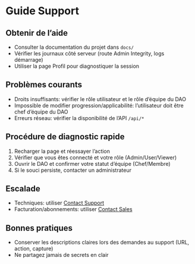 # Guide Support

## Obtenir de l’aide

- Consulter la documentation du projet dans `docs/`
- Vérifier les journaux côté serveur (route Admin Integrity, logs démarrage)
- Utiliser la page Profil pour diagnostiquer la session

## Problèmes courants

- Droits insuffisants: vérifier le rôle utilisateur et le rôle d’équipe du DAO
- Impossible de modifier progression/applicabilité: l’utilisateur doit être chef d’équipe du DAO
- Erreurs réseau: vérifier la disponibilité de l’API `/api/*`

## Procédure de diagnostic rapide

1. Recharger la page et réessayer l’action
2. Vérifier que vous êtes connecté et votre rôle (Admin/User/Viewer)
3. Ouvrir le DAO et confirmer votre statut d’équipe (Chef/Membre)
4. Si le souci persiste, contacter un administrateur

## Escalade

- Techniques: utiliser [Contact Support](#reach-support)
- Facturation/abonnements: utiliser [Contact Sales](#reach-sales)

## Bonnes pratiques

- Conserver les descriptions claires lors des demandes au support (URL, action, capture)
- Ne partagez jamais de secrets en clair
